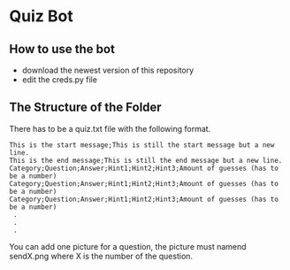 # Quiz Bot

## How to use the bot
- download the newest version of this repository
- edit the creds.py file

## The Structure of the Folder
There has to be a quiz.txt file with the following format.
```
This is the start message;This is still the start message but a new line.
This is the end message;This is still the end message but a new line.
Category;Question;Answer;Hint1;Hint2;Hint3;Amount of guesses (has to be a number)
Category;Question;Answer;Hint1;Hint2;Hint3;Amount of guesses (has to be a number)
Category;Question;Answer;Hint1;Hint2;Hint3;Amount of guesses (has to be a number)
 .
 .
 .
```

You can add one picture for a question, the picture must namend sendX.png where X is the number of the question.
